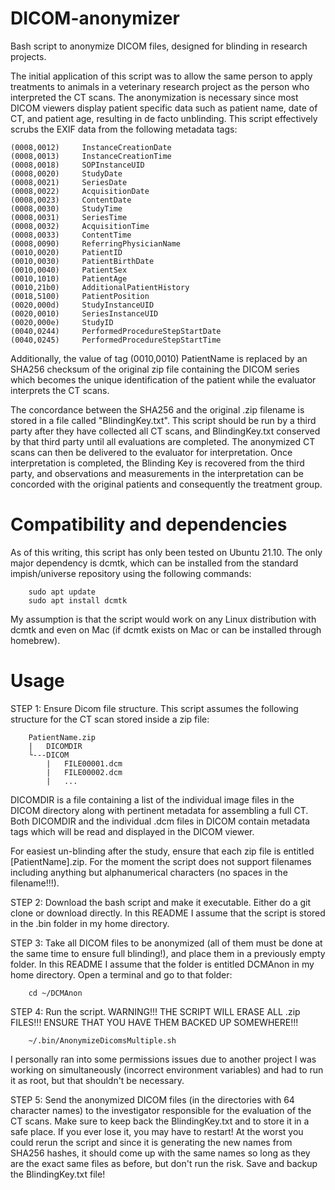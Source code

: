 # DICOM-anonymizer
Bash script to anonymize DICOM files, designed for blinding in research projects.

The initial application of this script was to allow the same person to apply treatments to animals in a veterinary research project as the person who interpreted the CT scans. The anonymization is necessary since most DICOM viewers display patient specific data such as patient name, date of CT, and patient age, resulting in de facto unblinding. This script effectively scrubs the EXIF data from the following metadata tags:

    (0008,0012)		InstanceCreationDate
    (0008,0013)		InstanceCreationTime
    (0008,0018)		SOPInstanceUID
    (0008,0020)		StudyDate
    (0008,0021)		SeriesDate
    (0008,0022)		AcquisitionDate
    (0008,0023)		ContentDate
    (0008,0030)		StudyTime
    (0008,0031)		SeriesTime
    (0008,0032)		AcquisitionTime
    (0008,0033)		ContentTime
    (0008,0090)		ReferringPhysicianName
    (0010,0020)		PatientID
    (0010,0030)		PatientBirthDate
    (0010,0040)		PatientSex
    (0010,1010)		PatientAge
    (0010,21b0)		AdditionalPatientHistory
    (0018,5100)		PatientPosition
    (0020,000d)		StudyInstanceUID
    (0020,0010)		SeriesInstanceUID	
    (0020,000e)		StudyID
    (0040,0244)		PerformedProcedureStepStartDate
    (0040,0245)		PerformedProcedureStepStartTime

Additionally, the value of tag (0010,0010) PatientName is replaced by an SHA256 checksum of the original zip file containing the DICOM series which becomes the unique identification of the patient while the evaluator interprets the CT scans. 

The concordance between the SHA256 and the original .zip filename is stored in a file called "BlindingKey.txt". This script should be run by a third party after they have collected all CT scans, and BlindingKey.txt conserved by that third party until all evaluations are completed. The anonymized CT scans can then be delivered to the evaluator for interpretation. Once interpretation is completed, the Blinding Key is recovered from the third party, and observations and measurements in the interpretation can be concorded with the original patients and consequently the treatment group.

# Compatibility and dependencies
As of this writing, this script has only been tested on Ubuntu 21.10. The only major dependency is dcmtk, which can be installed from the standard impish/universe repository using the following commands:

        sudo apt update
        sudo apt install dcmtk

My assumption is that the script would work on any Linux distribution with dcmtk and even on Mac (if dcmtk exists on Mac or can be installed through homebrew).

# Usage

STEP 1: Ensure Dicom file structure. This script assumes the following structure for the CT scan stored inside a zip file:

        PatientName.zip
        |   DICOMDIR
        └---DICOM
            |   FILE00001.dcm
            |   FILE00002.dcm
            |   ...

DICOMDIR is a file containing a list of the individual image files in the DICOM directory along with pertinent metadata for assembling a full CT. Both DICOMDIR and the individual .dcm files in DICOM contain metadata tags which will be read and displayed in the DICOM viewer.

For easiest un-blinding after the study, ensure that each zip file is entitled [PatientName].zip. For the moment the script does not support filenames including anything but alphanumerical characters (no spaces in the filename!!!).

STEP 2: Download the bash script and make it executable. Either do a git clone or download directly. In this README I assume that the script is stored in the .bin folder in my home directory.

STEP 3: Take all DICOM files to be anonymized (all of them must be done at the same time to ensure full blinding!), and place them in a previously empty folder. In this README I assume that the folder is entitled DCMAnon in my home directory. Open a terminal and go to that folder:

        cd ~/DCMAnon

STEP 4: Run the script. WARNING!!! THE SCRIPT WILL ERASE ALL .zip FILES!!! ENSURE THAT YOU HAVE THEM BACKED UP SOMEWHERE!!!

        ~/.bin/AnonymizeDicomsMultiple.sh

I personally ran into some permissions issues due to another project I was working on simultaneously (incorrect environment variables) and had to run it as root, but that shouldn't be necessary.

STEP 5: Send the anonymized DICOM files (in the directories with 64 character names) to the investigator responsible for the evaluation of the CT scans. Make sure to keep back the BlindingKey.txt and to store it in a safe place. If you ever lose it, you may have to restart! At the worst you could rerun the script and since it is generating the new names from SHA256 hashes, it should come up with the same names so long as they are the exact same files as before, but don't run the risk.  Save and backup the BlindingKey.txt file!
